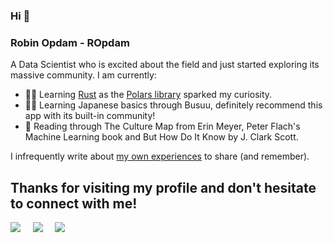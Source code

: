 ### Hi :wave:
### Robin Opdam - ROpdam

A Data Scientist who is excited about the field and just started exploring its massive community. I am currently:
- 🧑‍🎓 Learning [Rust](https://doc.rust-lang.org/book/title-page.html) as the [Polars library](https://github.com/pola-rs/polars) sparked my curiosity.
- 🧑‍🎓 Learning Japanese basics through Busuu, definitely recommend this app with its built-in community!
- 📖 Reading through The Culture Map from Erin Meyer, Peter Flach's Machine Learning book and But How Do It Know by J. Clark Scott.

I infrequently write about [my own experiences](https://medium.com/@ropdam) to share (and remember).

Thanks for visiting my profile and don't hesitate to connect with me!
---
<a href="https://www.linkedin.com/in/robinopdam/"><img src="https://img.shields.io/badge/linkedin-%230077B5.svg?&style=for-the-badge&logo=linkedin&logoColor=white" /></a> 
&nbsp; 
&nbsp;
<a href="https://ropdam.github.io/"><img src="https://img.shields.io/badge/Github.io-%23808080.svg?&style=for-the-badge&logo=html5&logoColor=white"/></a>
&nbsp; 
&nbsp;
<a href="https://ropdam.medium.com//"><img src="https://img.shields.io/badge/medium-%2312100E.svg?&style=for-the-badge&logo=medium&logoColor=white"></a> 
<br/>
<br/> 
